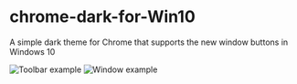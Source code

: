 # chrome-dark-for-Win10
A simple dark theme for Chrome that supports the new window buttons in Windows 10

![Toolbar example](https://i.sli.mg/sqzgKC.png)
![Window example](https://i.sli.mg/h3WR9h.png)

